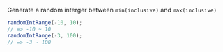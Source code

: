 Generate a random interger between `min(inclusive)` and `max(inclusive)`

```js
randomIntRange(-10, 10);
// => -10 ~ 10
randomIntRange(-3, 100);
// => -3 ~ 100
```
